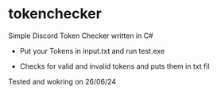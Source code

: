 # tokenchecker
Simple Discord Token Checker written in C#
- Put your Tokens in input.txt and run test.exe

- Checks for valid and invalid tokens and puts them in txt fil

Tested and wokring on 26/06/24
